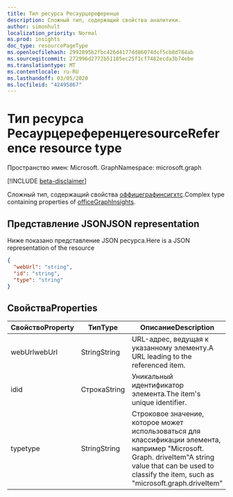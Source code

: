 ```yaml
---
title: Тип ресурса Ресаурцереференце
description: Сложный тип, содержащий свойства аналитики.
author: simonhult
localization_priority: Normal
ms.prod: insights
doc_type: resourcePageType
ms.openlocfilehash: 2992895b2fbc426d4177dd86074dcf5cb8d784ab
ms.sourcegitcommit: 272996d2772b51105ec25f1cf7482ecda3b74ebe
ms.translationtype: MT
ms.contentlocale: ru-RU
ms.lasthandoff: 03/05/2020
ms.locfileid: "42495867"
---
```

# <a name="resourcereference-resource-type"></a><span data-ttu-id="6cf9b-103">Тип ресурса Ресаурцереференце</span><span class="sxs-lookup"><span data-stu-id="6cf9b-103">resourceReference resource type</span></span>

<span data-ttu-id="6cf9b-104">Пространство имен: Microsoft. Graph</span><span class="sxs-lookup"><span data-stu-id="6cf9b-104">Namespace: microsoft.graph</span></span>

[!INCLUDE [beta-disclaimer](../../includes/beta-disclaimer.md)]

<span data-ttu-id="6cf9b-105">Сложный тип, содержащий свойства [оффицеграфинсигхтс](officegraphinsights.md).</span><span class="sxs-lookup"><span data-stu-id="6cf9b-105">Complex type containing properties of [officeGraphInsights](officegraphinsights.md).</span></span>

## <a name="json-representation"></a><span data-ttu-id="6cf9b-106">Представление JSON</span><span class="sxs-lookup"><span data-stu-id="6cf9b-106">JSON representation</span></span>

<span data-ttu-id="6cf9b-107">Ниже показано представление JSON ресурса.</span><span class="sxs-lookup"><span data-stu-id="6cf9b-107">Here is a JSON representation of the resource</span></span>
<!-- {
  "blockType": "resource",
  "optionalProperties": [
  ],
  "@odata.type": "microsoft.graph.resourceReference"
}-->
```json
{
  "webUrl": "string",
  "id": "string",
  "type": "string"
}
```

## <a name="properties"></a><span data-ttu-id="6cf9b-108">Свойства</span><span class="sxs-lookup"><span data-stu-id="6cf9b-108">Properties</span></span>

| <span data-ttu-id="6cf9b-109">Свойство</span><span class="sxs-lookup"><span data-stu-id="6cf9b-109">Property</span></span>      | <span data-ttu-id="6cf9b-110">Тип</span><span class="sxs-lookup"><span data-stu-id="6cf9b-110">Type</span></span>      | <span data-ttu-id="6cf9b-111">Описание</span><span class="sxs-lookup"><span data-stu-id="6cf9b-111">Description</span></span>  |
| ------------- |-----------| -------------|
| <span data-ttu-id="6cf9b-112">webUrl</span><span class="sxs-lookup"><span data-stu-id="6cf9b-112">webUrl</span></span>        | <span data-ttu-id="6cf9b-113">String</span><span class="sxs-lookup"><span data-stu-id="6cf9b-113">String</span></span>    | <span data-ttu-id="6cf9b-114">URL-адрес, ведущая к указанному элементу.</span><span class="sxs-lookup"><span data-stu-id="6cf9b-114">A URL leading to the referenced item.</span></span> |
| <span data-ttu-id="6cf9b-115">id</span><span class="sxs-lookup"><span data-stu-id="6cf9b-115">id</span></span>            | <span data-ttu-id="6cf9b-116">Строка</span><span class="sxs-lookup"><span data-stu-id="6cf9b-116">String</span></span>    | <span data-ttu-id="6cf9b-117">Уникальный идентификатор элемента.</span><span class="sxs-lookup"><span data-stu-id="6cf9b-117">The item's unique identifier.</span></span>           |
| <span data-ttu-id="6cf9b-118">type</span><span class="sxs-lookup"><span data-stu-id="6cf9b-118">type</span></span>          | <span data-ttu-id="6cf9b-119">String</span><span class="sxs-lookup"><span data-stu-id="6cf9b-119">String</span></span>    | <span data-ttu-id="6cf9b-120">Строковое значение, которое может использоваться для классификации элемента, например "Microsoft. Graph. driveItem"</span><span class="sxs-lookup"><span data-stu-id="6cf9b-120">A string value that can be used to classify the item, such as "microsoft.graph.driveItem"</span></span> |
